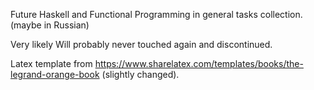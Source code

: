Future Haskell and Functional Programming in general tasks collection.
(maybe in Russian)

Very likely Will probably never touched again and discontinued.

Latex template from https://www.sharelatex.com/templates/books/the-legrand-orange-book 
(slightly changed).

